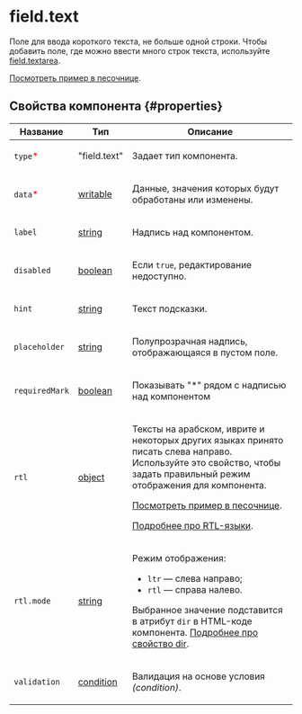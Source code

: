 # field.text

Поле для ввода короткого текста, не больше одной строки. Чтобы добавить поле, где можно ввести много строк текста, используйте [field.textarea](field.textarea.md).

[Посмотреть пример в песочнице](https://clck.ru/T7Ykn).

## Свойства компонента {#properties}

| Название                                 | Тип                                                                                    | Описание                                                                                                                                                                                                                                                                                                                                                  |
| ---------------------------------------- | -------------------------------------------------------------------------------------- | --------------------------------------------------------------------------------------------------------------------------------------------------------------------------------------------------------------------------------------------------------------------------------------------------------------------------------------------------------- |
| `type`<span style="color: red">\*</span> | "field.text"                                                                           | <p>Задает тип компонента.</p>                                                                                                                                                                                                                                                                                                                             |
| `data`<span style="color: red">\*</span> | <a class="xref popup-link" href="../concepts/types.dita#types/writable">writable</a>   | <p>Данные, значения которых будут обработаны или изменены.</p>                                                                                                                                                                                                                                                                                            |
| `label`                                  | <a class="xref popup-link" href="../concepts/types.dita#types/string">string</a>       | <p>Надпись над компонентом.</p>                                                                                                                                                                                                                                                                                                                           |
| `disabled`                               | <a class="xref popup-link" href="../concepts/types.dita#types/boolean">boolean</a>     | <p>Если `true`, редактирование недоступно.</p>                                                                                                                                                                                                                                                                                                            |
| `hint`                                   | <a class="xref popup-link" href="../concepts/types.dita#types/string">string</a>       | <p>Текст подсказки.</p>                                                                                                                                                                                                                                                                                                                                   |
| `placeholder`                            | <a class="xref popup-link" href="../concepts/types.dita#types/string">string</a>       | <p>Полупрозрачная надпись, отображающаяся в пустом поле.</p>                                                                                                                                                                                                                                                                                              |
| `requiredMark`                           | <a class="xref popup-link" href="../concepts/types.dita#types/boolean">boolean</a>     | <p>Показывать "\*" рядом с надписью над компонентом</p>                                                                                                                                                                                                                                                                                                   |
| `rtl`                                    | <a class="xref popup-link" href="../concepts/types.dita#types/object">object</a>       | <p>Тексты на арабском, иврите и некоторых других языках принято писать слева направо. Используйте это свойство, чтобы задать правильный режим отображения для компонента.</p><p><a href="https://clck.ru/amHBJ">Посмотреть пример в песочнице</a>.</p><p><a href="https://www.w3.org/International/questions/qa-scripts">Подробнее про RTL-языки</a>.</p> |
| `rtl.mode`                               | <a class="xref popup-link" href="../concepts/types.dita#types/string">string</a>       | <p>Режим отображения:</p><ul><li>`ltr` — слева направо;</li><li>`rtl` — справа налево.</li></ul><p>Выбранное значение подставится в атрибут `dir` в HTML-коде компонента. <a href="https://www.w3.org/International/questions/qa-html-dir">Подробнее про свойство dir</a>.</p>                                                                            |
| `validation`                             | <a class="xref popup-link" href="../concepts/types.dita#types/condition">condition</a> | <p>Валидация на основе условия <em>(condition)</em>.</p>                                                                                                                                                                                                                                                                                                  |
